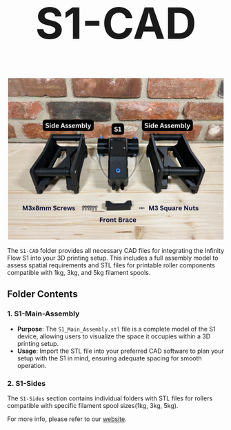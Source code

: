 <h1 align="center" style="font-size: 100px;">S1-CAD</h1>


<p align="center">
  <img src="./images/1.png" alt="Logo" width="500">
</p>

The `S1-CAD` folder provides all necessary CAD files for integrating the Infinity Flow S1 into your 3D printing setup. This includes a full assembly model to assess spatial requirements and STL files for printable roller components compatible with 1kg, 3kg, and 5kg filament spools.

## Folder Contents

### 1. S1-Main-Assembly

- **Purpose**: The `S1_Main_Assembly.stl` file is a complete model of the S1 device, allowing users to visualize the space it occupies within a 3D printing setup.
- **Usage**: Import the STL file into your preferred CAD software to plan your setup with the S1 in mind, ensuring adequate spacing for smooth operation.

### 2. S1-Sides

The `S1-Sides` section contains individual folders with STL files for rollers compatible with specific filament spool sizes(1kg, 3kg, 5kg).

For more info, please refer to our [website](https://infinityflow3d.com/).